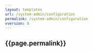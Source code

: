 ```yaml
---
layout: templates
url: /system-admin/configuration
permalink: /system-admin/configuration
vversion: 8
---
```



## {{page.permalink}} 